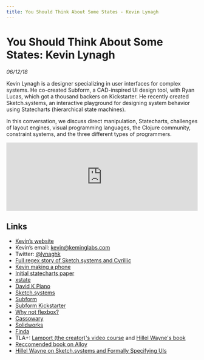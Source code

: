 ```yaml
---
title: You Should Think About Some States - Kevin Lynagh
---
```


# You Should Think About Some States: Kevin Lynagh

_06/12/18_

Kevin Lynagh is a designer specializing in user interfaces for complex systems. He co-created Subform, a CAD-inspired UI design tool, with Ryan Lucas, which got a thousand backers on Kickstarter. He recently created Sketch.systems, an interactive playground for designing system behavior using Statecharts (hierarchical state machines).

In this conversation, we discuss direct manipulation, Statecharts, challenges of layout engines, visual programming languages, the Clojure community, constraint systems, and the three different types of programmers.

<iframe src="https://omny.fm/shows/future-of-coding/25-you-should-consider-some-states-kevin-lynagh/embed" width="100%" height="180" frameborder="0"></iframe>

## Links

* [Kevin’s website](https://kevinlynagh.com/)
* Kevin’s email: kevin@keminglabs.com
* Twitter: [@lynaghk](https://twitter.com/lynaghk)
* [Full regex story of Sketch.systems and Cyrillic](https://talk.sketch.systems/t/unicode-support/38/2)
* [Kevin making a phone](https://www.youtube.com/watch?v=FlRa-iH7PGw)
* [Initial statecharts paper](http://www.inf.ed.ac.uk/teaching/courses/seoc/2005_2006/resources/statecharts.pdf)
* [xstate](https://github.com/davidkpiano/xstate)
* [David K Piano](https://twitter.com/DavidKPiano)
* [Sketch.systems](https://sketch.systems/)
* [Subform](https://subformapp.com/)
* [Subform Kickstarter](https://www.kickstarter.com/projects/298226251/subform-a-modern-tool-for-digital-product-designer)
* [Why not flexbox?](https://subformapp.com/articles/why-not-flexbox/)
* [Cassowary](https://constraints.cs.washington.edu/cassowary/)
* [Solidworks](https://www.solidworks.com/)
* [Finda](https://keminglabs.com/finda/)
* TLA+: [Lamport (the creator)'s video course](https://lamport.azurewebsites.net/video/videos.html) and [Hillel Wayne's book](https://learntla.com/introduction/)
* [Reccomended book on Alloy](http://alloytools.org/)
* [Hillel Wayne on Sketch.systems and Formally Specifying UIs](https://www.hillelwayne.com/post/formally-specifying-uis/)



